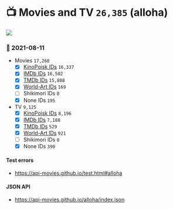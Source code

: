 # :tv: Movies and TV `26,385` (alloha)

<a href="https://API-Movies.github.io"><img src="https://API-Movies.github.io/banner.png?cache"></a>

### :date: 2021-08-11
- Movies `17,260`
  - [x] <a href="https://API-Movies.github.io/alloha/movie_kinopoisk_ids.json">KinoPoisk IDs</a> `16,337`
  - [x] <a href="https://API-Movies.github.io/alloha/movie_imdb_ids.json">IMDb IDs</a> `16,502`
  - [x] <a href="https://API-Movies.github.io/alloha/movie_tmdb_ids.json">TMDb IDs</a> `15,888`
  - [x] <a href="https://API-Movies.github.io/alloha/movie_world_art_ids.json">World-Art IDs</a> `169`
  - [ ] Shikimori IDs `0`
  - [x] None IDs `195`
- TV `9,125`
  - [x] <a href="https://API-Movies.github.io/alloha/tv_kinopoisk_ids.json">KinoPoisk IDs</a> `8,196`
  - [x] <a href="https://API-Movies.github.io/alloha/tv_imdb_ids.json">IMDb IDs</a> `7,188`
  - [x] <a href="https://API-Movies.github.io/alloha/tv_tmdb_ids.json">TMDb IDs</a> `529`
  - [x] <a href="https://API-Movies.github.io/alloha/tv_world_art_ids.json">World-Art IDs</a> `921`
  - [ ] Shikimori IDs `0`
  - [x] None IDs `390`
#### Test errors
- <a href='https://api-movies.github.io/test.html#alloha'>https://api-movies.github.io/test.html#alloha</a>
#### JSON API
- <a href='https://api-movies.github.io/alloha/index.json'>https://api-movies.github.io/alloha/index.json</a>
